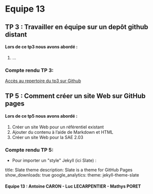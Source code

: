 # Equipe 13

## TP 3 : Travailler en équipe sur un depôt github distant

#### Lors de ce tp3 nous avons abordé : 

1.  ...

### Compte rendu TP 3:

[Accès au repertoire du tp3 sur Github](https://github.com/Antoine-CARON/tp3)

## TP 5 : Comment créer un site Web sur GitHub pages

#### Lors de ce tp5 nous avons abordé : 

1.  Créer un site Web pour un référentiel existant
2.  Ajouter du contenu à l’aide de Markdown et HTML
3.  Créer un site Web pour la SAE 2.03

### Compte rendu TP 5:

* Pour importer un "style" Jekyll (ici Slate) :

title: Slate theme
description: Slate is a theme for GitHub Pages
show_downloads: true
google_analytics:
theme: jekyll-theme-slate

#### Equipe 13 :  Antoine CARON  -  Luc LECARPENTIER  -  Mathys PORET
